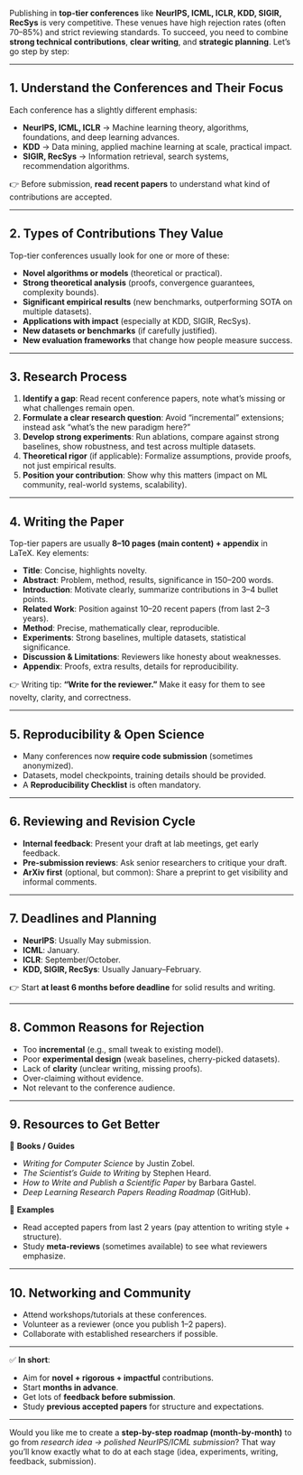 Publishing in **top-tier conferences** like **NeurIPS, ICML, ICLR, KDD, SIGIR, RecSys** is very competitive. These venues have high rejection rates (often 70–85%) and strict reviewing standards. To succeed, you need to combine **strong technical contributions**, **clear writing**, and **strategic planning**. Let’s go step by step:

---

## 1. Understand the Conferences and Their Focus

Each conference has a slightly different emphasis:

* **NeurIPS, ICML, ICLR** → Machine learning theory, algorithms, foundations, and deep learning advances.
* **KDD** → Data mining, applied machine learning at scale, practical impact.
* **SIGIR, RecSys** → Information retrieval, search systems, recommendation algorithms.

👉 Before submission, **read recent papers** to understand what kind of contributions are accepted.

---

## 2. Types of Contributions They Value

Top-tier conferences usually look for one or more of these:

* **Novel algorithms or models** (theoretical or practical).
* **Strong theoretical analysis** (proofs, convergence guarantees, complexity bounds).
* **Significant empirical results** (new benchmarks, outperforming SOTA on multiple datasets).
* **Applications with impact** (especially at KDD, SIGIR, RecSys).
* **New datasets or benchmarks** (if carefully justified).
* **New evaluation frameworks** that change how people measure success.

---

## 3. Research Process

1. **Identify a gap**: Read recent conference papers, note what’s missing or what challenges remain open.
2. **Formulate a clear research question**: Avoid “incremental” extensions; instead ask “what’s the new paradigm here?”
3. **Develop strong experiments**: Run ablations, compare against strong baselines, show robustness, and test across multiple datasets.
4. **Theoretical rigor** (if applicable): Formalize assumptions, provide proofs, not just empirical results.
5. **Position your contribution**: Show why this matters (impact on ML community, real-world systems, scalability).

---

## 4. Writing the Paper

Top-tier papers are usually **8–10 pages (main content) + appendix** in LaTeX. Key elements:

* **Title**: Concise, highlights novelty.
* **Abstract**: Problem, method, results, significance in 150–200 words.
* **Introduction**: Motivate clearly, summarize contributions in 3–4 bullet points.
* **Related Work**: Position against 10–20 recent papers (from last 2–3 years).
* **Method**: Precise, mathematically clear, reproducible.
* **Experiments**: Strong baselines, multiple datasets, statistical significance.
* **Discussion & Limitations**: Reviewers like honesty about weaknesses.
* **Appendix**: Proofs, extra results, details for reproducibility.

👉 Writing tip: **“Write for the reviewer.”** Make it easy for them to see novelty, clarity, and correctness.

---

## 5. Reproducibility & Open Science

* Many conferences now **require code submission** (sometimes anonymized).
* Datasets, model checkpoints, training details should be provided.
* A **Reproducibility Checklist** is often mandatory.

---

## 6. Reviewing and Revision Cycle

* **Internal feedback**: Present your draft at lab meetings, get early feedback.
* **Pre-submission reviews**: Ask senior researchers to critique your draft.
* **ArXiv first** (optional, but common): Share a preprint to get visibility and informal comments.

---

## 7. Deadlines and Planning

* **NeurIPS**: Usually May submission.
* **ICML**: January.
* **ICLR**: September/October.
* **KDD, SIGIR, RecSys**: Usually January–February.

👉 Start **at least 6 months before deadline** for solid results and writing.

---

## 8. Common Reasons for Rejection

* Too **incremental** (e.g., small tweak to existing model).
* Poor **experimental design** (weak baselines, cherry-picked datasets).
* Lack of **clarity** (unclear writing, missing proofs).
* Over-claiming without evidence.
* Not relevant to the conference audience.

---

## 9. Resources to Get Better

📘 **Books / Guides**

* *Writing for Computer Science* by Justin Zobel.
* *The Scientist’s Guide to Writing* by Stephen Heard.
* *How to Write and Publish a Scientific Paper* by Barbara Gastel.
* *Deep Learning Research Papers Reading Roadmap* (GitHub).

📑 **Examples**

* Read accepted papers from last 2 years (pay attention to writing style + structure).
* Study **meta-reviews** (sometimes available) to see what reviewers emphasize.

---

## 10. Networking and Community

* Attend workshops/tutorials at these conferences.
* Volunteer as a reviewer (once you publish 1–2 papers).
* Collaborate with established researchers if possible.

---

✅ **In short**:

* Aim for **novel + rigorous + impactful** contributions.
* Start **months in advance**.
* Get lots of **feedback before submission**.
* Study **previous accepted papers** for structure and expectations.

---

Would you like me to create a **step-by-step roadmap (month-by-month)** to go from *research idea → polished NeurIPS/ICML submission*? That way you’ll know exactly what to do at each stage (idea, experiments, writing, feedback, submission).
